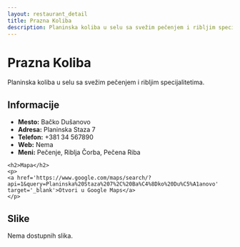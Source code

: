 ```yaml
---
layout: restaurant_detail
title: Prazna Koliba
description: Planinska koliba u selu sa svežim pečenjem i ribljim specijalitetima.
---
```


# Prazna Koliba
<p class="description">Planinska koliba u selu sa svežim pečenjem i ribljim specijalitetima.</p>

<div class="left-column text-content">
    <h2>Informacije</h2>
    <ul>
        <li><strong>Mesto:</strong> Bačko Dušanovo</li>
        <li><strong>Adresa:</strong> Planinska Staza 7</li>
        <li><strong>Telefon:</strong> +381 34 567890</li>
        <li><strong>Web:</strong> Nema</li>
        <li><strong>Meni:</strong> Pečenje, Riblja Čorba, Pečena Riba</li>
    </ul>

    <h2>Mapa</h2>
    <p>
    <a href='https://www.google.com/maps/search/?api=1&query=Planinska%20Staza%207%2C%20Ba%C4%8Dko%20Du%C5%A1anovo' target='_blank'>Otvori u Google Maps</a>
    </p>
</div>

<div class="right-column">
    <h2>Slike</h2>
    <div class="images-grid">
<p>Nema dostupnih slika.</p>
    </div>
</div>